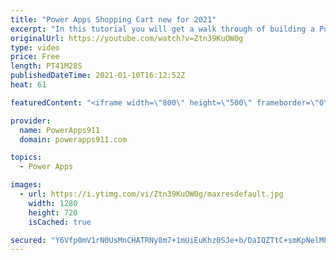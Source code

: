 ```yaml
---
title: "Power Apps Shopping Cart new for 2021"
excerpt: "In this tutorial you will get a walk through of building a PowerApps Shopping Cart from beginning to end. Galleries, collections, patch, Sum, With, AddColumns and a lot more concepts covered as you build out this solution.  New Chewy Store if it isn't showing up on YouTube like it should. 😑 https://teespring.com/stores/chewymerch"
originalUrl: https://youtube.com/watch?v=Ztn39KuOW0g
type: video
price: Free
length: PT41M28S
publishedDateTime: 2021-01-10T16:12:52Z
heat: 61

featuredContent: "<iframe width=\"800\" height=\"500\" frameborder=\"0\" src=\"https://www.youtube.com/embed/Ztn39KuOW0g\" allow=\"accelerometer; autoplay; encrypted-media; gyroscope; picture-in-picture\" allowfullscreen></iframe>"

provider:
  name: PowerApps911
  domain: powerapps911.com

topics:
  - Power Apps

images:
  - url: https://i.ytimg.com/vi/Ztn39KuOW0g/maxresdefault.jpg
    width: 1280
    height: 720
    isCached: true

secured: "Y6Vfp0mV1rN0UsMnCHATRNy8m7+1mUiEuKhz0SJe+b/DaIQZTtC+smKpNelMPmiwv+eXdbWFMCqTfu4Cr8BahBs+gB+4QlbfWLoDnR4W448UxUnx4yqC1Bls2j4bpgYWKEe/Y+TsuzFPBB8gCJqTm/w6c4HKFd66snSODeV61jZm7F3hprr9zwjoJ0s2rlqr0esmz5edg3dVlKrfL4UgLpkOXcg37TZMxYd53rCyvLFRYKJ2ugGmycuHgb029GSI9WtDo+EywuAodKEuGMv3Eun8lWIL81OrY3l46TSN1iFqeFk4W9TPfWGVZn3+EeNDWAhnaPy18dY8H54wAQQ4dqlTjwvHtMaXYTnc4zq2LQWCKdX4Y51h3IBwPYQIofFFoKjhDYJ4/HP0ojtkjvVyMw==;s+EOdPg81z/b0SGGZ9fOkw=="
---
```


